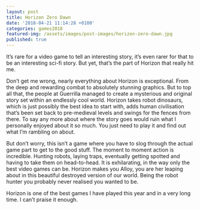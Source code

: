 ```yaml
---
layout: post
title: Horizon Zero Dawn
date: '2018-04-21 11:14:28 +0100'
categories: games2018
featured-img: /assets/images/post-images/horizon-zero-dawn.jpg
published: true
---
```


It’s rare for a video game to tell an interesting story, it’s even rarer for that to be an interesting sci-fi story. But yet, that’s the part of Horizon that really hit me.

Don’t get me wrong, nearly everything about Horizon is exceptional. From the deep and rewarding combat to absolutely stunning graphics. But to top all that, the people at Guerrilla managed to create a mysterious and original story set within an endlessly cool world. Horizon takes robot dinosaurs, which is just possibly the best idea to start with, adds human civilisation that’s been set back to pre-medieval levels and swings for the fences from there. To say any more about where the story goes would ruin what I personally enjoyed about it so much. You just need to play it and find out what I’m rambling on about.

But don’t worry, this isn’t a game where you have to slog through the actual game part to get to the good stuff. The moment to moment action is incredible. Hunting robots, laying traps, eventually getting spotted and having to take them on head-to-head. It is exhilarating, in the way only the best video games can be. Horizon makes you Alloy, you are her leaping about in this beautiful destroyed version of our world. Being the robot hunter you probably never realised you wanted to be.

Horizon is one of the best games I have played this year and in a very long time. I can’t praise it enough.
